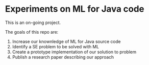 # Experiments on ML for Java code

This is an on-going project.

The goals of this repo are: 

1. Increase our knownledge of ML for Java source code
2. Identify a SE problem to be solved with ML 
3. Create a prototype implementation of our solution to problem
4. Publish a research paper describing our approach




